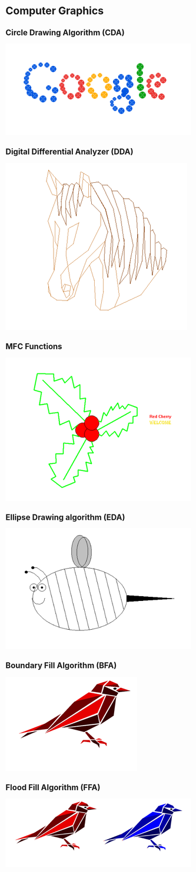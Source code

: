 # Computer Graphics

Circle Drawing Algorithm (CDA)
------------------------
![GitHub Logo](/Output/CDA.png)

Digital Differential Analyzer (DDA)
------------------------------
![GitHub Logo](/Output/DDA.png)

MFC Functions
------------------------------
![GitHub Logo](/Output/MFC.png)

Ellipse Drawing algorithm (EDA)
------------------------------
![GitHub Logo](/Output/EDA.png)

Boundary Fill Algorithm (BFA)
------------------------------
![GitHub Logo](/Output/BFA.png)

Flood Fill Algorithm (FFA)
------------------------------
![GitHub Logo](/Output/FFA.png)

